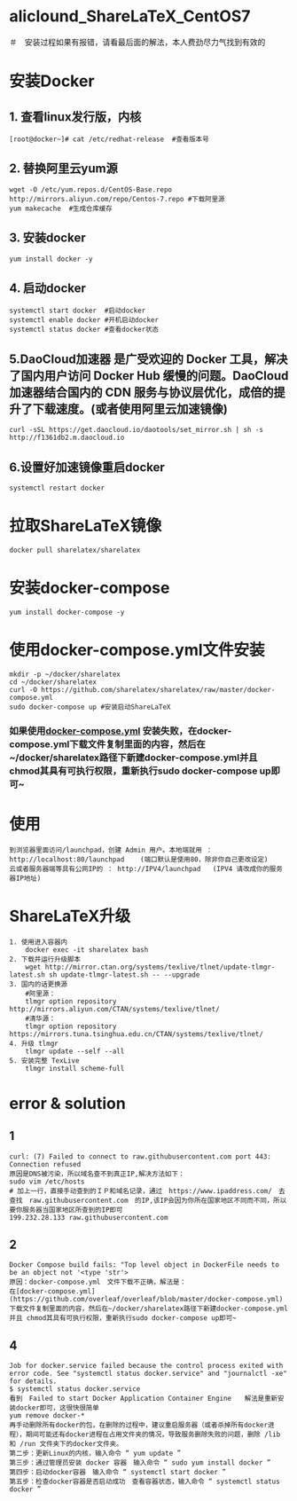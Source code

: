 # aliclound_ShareLaTeX_CentOS7
＃　安装过程如果有报错，请看最后面的解法，本人费劲尽力气找到有效的
# 安装Docker
## 1. 查看linux发行版，内核
    [root@docker~]# cat /etc/redhat-release  #查看版本号
## 2. 替换阿里云yum源
    wget -O /etc/yum.repos.d/CentOS-Base.repo http://mirrors.aliyun.com/repo/Centos-7.repo #下载阿里源 
    yum makecache  #生成仓库缓存 
## 3. 安装docker
    yum install docker -y
## 4. 启动docker
    systemctl start docker  #启动docker
    systemctl enable docker #开机启动docker
    systemctl status docker #查看docker状态
## 5.DaoCloud加速器 是广受欢迎的 Docker 工具，解决了国内用户访问 Docker Hub 缓慢的问题。DaoCloud 加速器结合国内的 CDN 服务与协议层优化，成倍的提升了下载速度。(或者使用阿里云加速镜像)
    curl -sSL https://get.daocloud.io/daotools/set_mirror.sh | sh -s http://f1361db2.m.daocloud.io
    
## 6.设置好加速镜像重启docker 
    systemctl restart docker
# 拉取ShareLaTeX镜像
    docker pull sharelatex/sharelatex
# 安装docker-compose
    yum install docker-compose -y
# 使用docker-compose.yml文件安装
    mkdir -p ~/docker/sharelatex
    cd ~/docker/sharelatex
    curl -O https://github.com/sharelatex/sharelatex/raw/master/docker-compose.yml
    sudo docker-compose up #安装启动ShareLaTeX
### 如果使用[docker-compose.yml](https://github.com/overleaf/overleaf/blob/master/docker-compose.yml) 安装失败，在docker-compose.yml下载文件复制里面的内容，然后在~/docker/sharelatex路径下新建docker-compose.yml并且 chmod其具有可执行权限，重新执行sudo docker-compose up即可~ 
# 使用
    到浏览器里面访问/launchpad，创建 Admin 用户。本地端就用 ：http://localhost:80/launchpad    (端口默认是使用80，除非你自己更改设定)
    云或者服务器端等具有公网IP的 ： http://IPV4/launchpad   (IPV4 请改成你的服务器IP地址)
#  ShareLaTeX升级  
    1. 使用进入容器内  
        docker exec -it sharelatex bash   
    2. 下载并运行升级脚本  
        wget http://mirror.ctan.org/systems/texlive/tlnet/update-tlmgr-latest.sh sh update-tlmgr-latest.sh -- --upgrade  
    3. 国内的话更换源  
        #阿里源：
        tlmgr option repository http://mirrors.aliyun.com/CTAN/systems/texlive/tlnet/   
        #清华源：  
        tlmgr option repository https://mirrors.tuna.tsinghua.edu.cn/CTAN/systems/texlive/tlnet/   
    4. 升级 tlmgr  
        tlmgr update --self --all 
    5. 安装完整 TexLive
        tlmgr install scheme-full 

# error & solution
## 1
    curl: (7) Failed to connect to raw.githubusercontent.com port 443: Connection refused
    原因是DNS被污染，所以域名查不到真正IP,解决方法如下：
    sudo vim /etc/hosts
    # 加上一行，直接手动查到的ＩＰ和域名记录，通过　https://www.ipaddress.com/　去查找　raw.githubusercontent.com　的IP,该IP会因为你所在国家地区不同而不同，所以要你服务器当国家地区所查到的IP即可
    199.232.28.133 raw.githubusercontent.com
## 2
    Docker Compose build fails: "Top level object in DockerFile needs to be an object not '<type 'str'>
    原因：docker-compose.yml　文件下载不正确，解法是：
    在[docker-compose.yml](https://github.com/overleaf/overleaf/blob/master/docker-compose.yml)下载文件复制里面的内容，然后在~/docker/sharelatex路径下新建docker-compose.yml并且 chmod其具有可执行权限，重新执行sudo docker-compose up即可~
## 4
    Job for docker.service failed because the control process exited with error code. See "systemctl status docker.service" and "journalctl -xe" for details.
    $ systemctl status docker.service
    看到　Failed to start Docker Application Container Engine　　解法是重新安装docker即可，这很快很简单
    yum remove docker-* 
    再手动删除所有docker的包，在删除的过程中，建议重启服务器（或者杀掉所有docker进程），期间可能还有docker进程在占用文件夹的情况，导致服务删除失败的问题，删除 /lib 和 /run 文件夹下的docker文件夹。
    第二步：更新Linux的内核，输入命令 “ yum update ”
    第三步：通过管理员安装 docker 容器　输入命令 “ sudo yum install docker ”
    第四步：启动docker容器　输入命令 “ systemctl start docker ”
    第五步：检查docker容器是否启动成功　查看容器状态，输入命令 “ systemctl status docker ”
    
    

    
    
    
    
    
    
    
    
    
    
    
    
    
    
